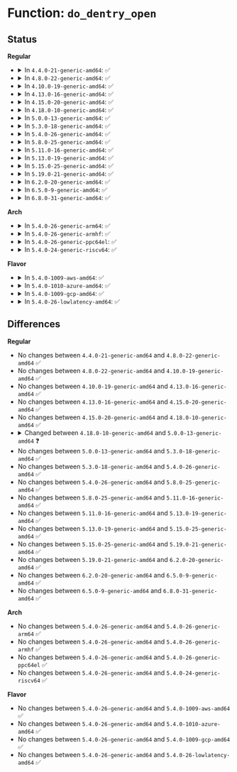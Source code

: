 # Function: <code>do_dentry_open</code>

## Status
<b>Regular</b>
<ul>
<li>
<details>
<summary>In <code>4.4.0-21-generic-amd64</code>: ✅</summary>

```c
int do_dentry_open(struct file * f, struct inode * inode, int (*)(struct inode *, struct file *) open, const struct cred * cred)
```

```json
{
  "name": "do_dentry_open",
  "collision_type": "Unique Static",
  "inline_type": "No",
  "funcs": [
    {
      "addr": 18446744071580983424,
      "name": "do_dentry_open",
      "external": false,
      "loc": "fs/open.c:687",
      "file": "fs/open.c",
      "inline": "seen, unknown",
      "caller_inline": [],
      "caller_func": [
        "fs/open.c:vfs_open"
      ]
    }
  ],
  "symbols": [
    {
      "addr": 18446744071580983424,
      "name": "do_dentry_open",
      "section": ".text",
      "bind": "STB_LOCAL",
      "size": 773
    }
  ]
}
```
</details>
</li>
<li>
<details>
<summary>In <code>4.8.0-22-generic-amd64</code>: ✅</summary>

```c
int do_dentry_open(struct file * f, struct inode * inode, int (*)(struct inode *, struct file *) open, const struct cred * cred)
```

```json
{
  "name": "do_dentry_open",
  "collision_type": "Unique Static",
  "inline_type": "No",
  "funcs": [
    {
      "addr": 18446744071581138256,
      "name": "do_dentry_open",
      "external": false,
      "loc": "fs/open.c:687",
      "file": "fs/open.c",
      "inline": "seen, unknown",
      "caller_inline": [],
      "caller_func": [
        "fs/open.c:vfs_open"
      ]
    }
  ],
  "symbols": [
    {
      "addr": 18446744071581138256,
      "name": "do_dentry_open",
      "section": ".text",
      "bind": "STB_LOCAL",
      "size": 765
    }
  ]
}
```
</details>
</li>
<li>
<details>
<summary>In <code>4.10.0-19-generic-amd64</code>: ✅</summary>

```c
int do_dentry_open(struct file * f, struct inode * inode, int (*)(struct inode *, struct file *) open, const struct cred * cred)
```

```json
{
  "name": "do_dentry_open",
  "collision_type": "Unique Static",
  "inline_type": "No",
  "funcs": [
    {
      "addr": 18446744071581213424,
      "name": "do_dentry_open",
      "external": false,
      "loc": "fs/open.c:704",
      "file": "fs/open.c",
      "inline": "seen, unknown",
      "caller_inline": [],
      "caller_func": [
        "fs/open.c:vfs_open"
      ]
    }
  ],
  "symbols": [
    {
      "addr": 18446744071581213424,
      "name": "do_dentry_open",
      "section": ".text",
      "bind": "STB_LOCAL",
      "size": 770
    }
  ]
}
```
</details>
</li>
<li>
<details>
<summary>In <code>4.13.0-16-generic-amd64</code>: ✅</summary>

```c
int do_dentry_open(struct file * f, struct inode * inode, int (*)(struct inode *, struct file *) open, const struct cred * cred)
```

```json
{
  "name": "do_dentry_open",
  "collision_type": "Unique Static",
  "inline_type": "No",
  "funcs": [
    {
      "addr": 18446744071581259376,
      "name": "do_dentry_open",
      "external": false,
      "loc": "fs/open.c:700",
      "file": "fs/open.c",
      "inline": "seen, unknown",
      "caller_inline": [],
      "caller_func": [
        "fs/open.c:vfs_open"
      ]
    }
  ],
  "symbols": [
    {
      "addr": 18446744071581259376,
      "name": "do_dentry_open",
      "section": ".text",
      "bind": "STB_LOCAL",
      "size": 763
    }
  ]
}
```
</details>
</li>
<li>
<details>
<summary>In <code>4.15.0-20-generic-amd64</code>: ✅</summary>

```c
int do_dentry_open(struct file * f, struct inode * inode, int (*)(struct inode *, struct file *) open, const struct cred * cred)
```

```json
{
  "name": "do_dentry_open",
  "collision_type": "Unique Static",
  "inline_type": "No",
  "funcs": [
    {
      "addr": 18446744071581398736,
      "name": "do_dentry_open",
      "external": false,
      "loc": "fs/open.c:700",
      "file": "fs/open.c",
      "inline": "seen, unknown",
      "caller_inline": [],
      "caller_func": [
        "fs/open.c:vfs_open"
      ]
    }
  ],
  "symbols": [
    {
      "addr": 18446744071581398736,
      "name": "do_dentry_open",
      "section": ".text",
      "bind": "STB_LOCAL",
      "size": 769
    }
  ]
}
```
</details>
</li>
<li>
<details>
<summary>In <code>4.18.0-10-generic-amd64</code>: ✅</summary>

```c
int do_dentry_open(struct file * f, struct inode * inode, int (*)(struct inode *, struct file *) open, const struct cred * cred)
```

```json
{
  "name": "do_dentry_open",
  "collision_type": "Unique Static",
  "inline_type": "No",
  "funcs": [
    {
      "addr": 18446744071581552784,
      "name": "do_dentry_open",
      "external": false,
      "loc": "fs/open.c:742",
      "file": "fs/open.c",
      "inline": "seen, unknown",
      "caller_inline": [],
      "caller_func": [
        "fs/open.c:vfs_open"
      ]
    }
  ],
  "symbols": [
    {
      "addr": 18446744071581552784,
      "name": "do_dentry_open",
      "section": ".text",
      "bind": "STB_LOCAL",
      "size": 760
    }
  ]
}
```
</details>
</li>
<li>
<details>
<summary>In <code>5.0.0-13-generic-amd64</code>: ✅</summary>

```c
int do_dentry_open(struct file * f, struct inode * inode, int (*)(struct inode *, struct file *) open)
```

```json
{
  "name": "do_dentry_open",
  "collision_type": "Unique Static",
  "inline_type": "No",
  "funcs": [
    {
      "addr": 18446744071581638016,
      "name": "do_dentry_open",
      "external": false,
      "loc": "fs/open.c:720",
      "file": "fs/open.c",
      "inline": "seen, unknown",
      "caller_inline": [],
      "caller_func": [
        "fs/open.c:open_with_fake_path"
      ]
    }
  ],
  "symbols": [
    {
      "addr": 18446744071581638016,
      "name": "do_dentry_open",
      "section": ".text",
      "bind": "STB_LOCAL",
      "size": 927
    }
  ]
}
```
</details>
</li>
<li>
<details>
<summary>In <code>5.3.0-18-generic-amd64</code>: ✅</summary>

```c
int do_dentry_open(struct file * f, struct inode * inode, int (*)(struct inode *, struct file *) open)
```

```json
{
  "name": "do_dentry_open",
  "collision_type": "Unique Static",
  "inline_type": "No",
  "funcs": [
    {
      "addr": 18446744071581754672,
      "name": "do_dentry_open",
      "external": false,
      "loc": "fs/open.c:740",
      "file": "fs/open.c",
      "inline": "seen, unknown",
      "caller_inline": [],
      "caller_func": [
        "fs/open.c:open_with_fake_path"
      ]
    }
  ],
  "symbols": [
    {
      "addr": 18446744071581754672,
      "name": "do_dentry_open",
      "section": ".text",
      "bind": "STB_LOCAL",
      "size": 914
    }
  ]
}
```
</details>
</li>
<li>
<details>
<summary>In <code>5.4.0-26-generic-amd64</code>: ✅</summary>

```c
int do_dentry_open(struct file * f, struct inode * inode, int (*)(struct inode *, struct file *) open)
```

```json
{
  "name": "do_dentry_open",
  "collision_type": "Unique Static",
  "inline_type": "No",
  "funcs": [
    {
      "addr": 18446744071581826880,
      "name": "do_dentry_open",
      "external": false,
      "loc": "fs/open.c:740",
      "file": "fs/open.c",
      "inline": "seen, unknown",
      "caller_inline": [],
      "caller_func": [
        "fs/open.c:open_with_fake_path"
      ]
    }
  ],
  "symbols": [
    {
      "addr": 18446744071581826880,
      "name": "do_dentry_open",
      "section": ".text",
      "bind": "STB_LOCAL",
      "size": 915
    }
  ]
}
```
</details>
</li>
<li>
<details>
<summary>In <code>5.8.0-25-generic-amd64</code>: ✅</summary>

```c
int do_dentry_open(struct file * f, struct inode * inode, int (*)(struct inode *, struct file *) open)
```

```json
{
  "name": "do_dentry_open",
  "collision_type": "Unique Static",
  "inline_type": "No",
  "funcs": [
    {
      "addr": 18446744071582048192,
      "name": "do_dentry_open",
      "external": false,
      "loc": "fs/open.c:769",
      "file": "fs/open.c",
      "inline": "seen, unknown",
      "caller_inline": [],
      "caller_func": [
        "fs/open.c:open_with_fake_path"
      ]
    }
  ],
  "symbols": [
    {
      "addr": 18446744071582048192,
      "name": "do_dentry_open",
      "section": ".text",
      "bind": "STB_LOCAL",
      "size": 948
    }
  ]
}
```
</details>
</li>
<li>
<details>
<summary>In <code>5.11.0-16-generic-amd64</code>: ✅</summary>

```c
int do_dentry_open(struct file * f, struct inode * inode, int (*)(struct inode *, struct file *) open)
```

```json
{
  "name": "do_dentry_open",
  "collision_type": "Unique Static",
  "inline_type": "No",
  "funcs": [
    {
      "addr": 18446744071582097632,
      "name": "do_dentry_open",
      "external": false,
      "loc": "fs/open.c:764",
      "file": "fs/open.c",
      "inline": "seen, unknown",
      "caller_inline": [],
      "caller_func": [
        "fs/open.c:open_with_fake_path"
      ]
    }
  ],
  "symbols": [
    {
      "addr": 18446744071582097632,
      "name": "do_dentry_open",
      "section": ".text",
      "bind": "STB_LOCAL",
      "size": 872
    }
  ]
}
```
</details>
</li>
<li>
<details>
<summary>In <code>5.13.0-19-generic-amd64</code>: ✅</summary>

```c
int do_dentry_open(struct file * f, struct inode * inode, int (*)(struct inode *, struct file *) open)
```

```json
{
  "name": "do_dentry_open",
  "collision_type": "Unique Static",
  "inline_type": "No",
  "funcs": [
    {
      "addr": 18446744071582122432,
      "name": "do_dentry_open",
      "external": false,
      "loc": "fs/open.c:772",
      "file": "fs/open.c",
      "inline": "seen, unknown",
      "caller_inline": [],
      "caller_func": [
        "fs/open.c:open_with_fake_path"
      ]
    }
  ],
  "symbols": [
    {
      "addr": 18446744071582122432,
      "name": "do_dentry_open",
      "section": ".text",
      "bind": "STB_LOCAL",
      "size": 872
    }
  ]
}
```
</details>
</li>
<li>
<details>
<summary>In <code>5.15.0-25-generic-amd64</code>: ✅</summary>

```c
int do_dentry_open(struct file * f, struct inode * inode, int (*)(struct inode *, struct file *) open)
```

```json
{
  "name": "do_dentry_open",
  "collision_type": "Unique Static",
  "inline_type": "No",
  "funcs": [
    {
      "addr": 18446744071582439280,
      "name": "do_dentry_open",
      "external": false,
      "loc": "fs/open.c:769",
      "file": "fs/open.c",
      "inline": "seen, unknown",
      "caller_inline": [],
      "caller_func": [
        "fs/open.c:open_with_fake_path",
        "fs/open.c:dentry_open",
        "fs/open.c:finish_open"
      ]
    }
  ],
  "symbols": [
    {
      "addr": 18446744071582439280,
      "name": "do_dentry_open",
      "section": ".text",
      "bind": "STB_LOCAL",
      "size": 894
    }
  ]
}
```
</details>
</li>
<li>
<details>
<summary>In <code>5.19.0-21-generic-amd64</code>: ✅</summary>

```c
int do_dentry_open(struct file * f, struct inode * inode, int (*)(struct inode *, struct file *) open)
```

```json
{
  "name": "do_dentry_open",
  "collision_type": "Unique Static",
  "inline_type": "No",
  "funcs": [
    {
      "addr": 18446744071582955648,
      "name": "do_dentry_open",
      "external": false,
      "loc": "fs/open.c:794",
      "file": "fs/open.c",
      "inline": "seen, unknown",
      "caller_inline": [],
      "caller_func": [
        "fs/open.c:open_with_fake_path",
        "fs/open.c:dentry_create",
        "fs/open.c:dentry_open",
        "fs/open.c:finish_open"
      ]
    }
  ],
  "symbols": [
    {
      "addr": 18446744071582955648,
      "name": "do_dentry_open",
      "section": ".text",
      "bind": "STB_LOCAL",
      "size": 885
    }
  ]
}
```
</details>
</li>
<li>
<details>
<summary>In <code>6.2.0-20-generic-amd64</code>: ✅</summary>

```c
int do_dentry_open(struct file * f, struct inode * inode, int (*)(struct inode *, struct file *) open)
```

```json
{
  "name": "do_dentry_open",
  "collision_type": "Unique Static",
  "inline_type": "No",
  "funcs": [
    {
      "addr": 18446744071583513648,
      "name": "do_dentry_open",
      "external": false,
      "loc": "fs/open.c:826",
      "file": "fs/open.c",
      "inline": "seen, unknown",
      "caller_inline": [],
      "caller_func": [
        "fs/open.c:open_with_fake_path",
        "fs/open.c:dentry_create",
        "fs/open.c:dentry_open",
        "fs/open.c:finish_open"
      ]
    }
  ],
  "symbols": [
    {
      "addr": 18446744071583513648,
      "name": "do_dentry_open",
      "section": ".text",
      "bind": "STB_LOCAL",
      "size": 1062
    }
  ]
}
```
</details>
</li>
<li>
<details>
<summary>In <code>6.5.0-9-generic-amd64</code>: ✅</summary>

```c
int do_dentry_open(struct file * f, struct inode * inode, int (*)(struct inode *, struct file *) open)
```

```json
{
  "name": "do_dentry_open",
  "collision_type": "Unique Static",
  "inline_type": "No",
  "funcs": [
    {
      "addr": 18446744071583728672,
      "name": "do_dentry_open",
      "external": false,
      "loc": "fs/open.c:858",
      "file": "fs/open.c",
      "inline": "seen, unknown",
      "caller_inline": [],
      "caller_func": [
        "fs/open.c:backing_file_open",
        "fs/open.c:kernel_file_open",
        "fs/open.c:dentry_create",
        "fs/open.c:dentry_open",
        "fs/open.c:finish_open"
      ]
    }
  ],
  "symbols": [
    {
      "addr": 18446744071583728672,
      "name": "do_dentry_open",
      "section": ".text",
      "bind": "STB_LOCAL",
      "size": 1321
    }
  ]
}
```
</details>
</li>
<li>
<details>
<summary>In <code>6.8.0-31-generic-amd64</code>: ✅</summary>

```c
int do_dentry_open(struct file * f, struct inode * inode, int (*)(struct inode *, struct file *) open)
```

```json
{
  "name": "do_dentry_open",
  "collision_type": "Unique Static",
  "inline_type": "No",
  "funcs": [
    {
      "addr": 18446744071583929600,
      "name": "do_dentry_open",
      "external": false,
      "loc": "fs/open.c:902",
      "file": "fs/open.c",
      "inline": "seen, unknown",
      "caller_inline": [],
      "caller_func": [
        "fs/open.c:kernel_file_open",
        "fs/open.c:dentry_create",
        "fs/open.c:dentry_open",
        "fs/open.c:finish_open"
      ]
    }
  ],
  "symbols": [
    {
      "addr": 18446744071583929600,
      "name": "do_dentry_open",
      "section": ".text",
      "bind": "STB_LOCAL",
      "size": 1385
    }
  ]
}
```
</details>
</li>
</ul>
<b>Arch</b>
<ul>
<li>
<details>
<summary>In <code>5.4.0-26-generic-arm64</code>: ✅</summary>

```c
int do_dentry_open(struct file * f, struct inode * inode, int (*)(struct inode *, struct file *) open)
```

```json
{
  "name": "do_dentry_open",
  "collision_type": "Unique Static",
  "inline_type": "No",
  "funcs": [
    {
      "addr": 18446603336493292208,
      "name": "do_dentry_open",
      "external": false,
      "loc": "fs/open.c:740",
      "file": "fs/open.c",
      "inline": "seen, unknown",
      "caller_inline": [],
      "caller_func": [
        "fs/open.c:open_with_fake_path"
      ]
    }
  ],
  "symbols": [
    {
      "addr": 18446603336493292208,
      "name": "do_dentry_open",
      "section": ".text",
      "bind": "STB_LOCAL",
      "size": 948
    }
  ]
}
```
</details>
</li>
<li>
<details>
<summary>In <code>5.4.0-26-generic-armhf</code>: ✅</summary>

```c
int do_dentry_open(struct file * f, struct inode * inode, int (*)(struct inode *, struct file *) open)
```

```json
{
  "name": "do_dentry_open",
  "collision_type": "Unique Static",
  "inline_type": "No",
  "funcs": [
    {
      "addr": 3226891572,
      "name": "do_dentry_open",
      "external": false,
      "loc": "fs/open.c:740",
      "file": "fs/open.c",
      "inline": "seen, unknown",
      "caller_inline": [],
      "caller_func": [
        "fs/open.c:open_with_fake_path"
      ]
    }
  ],
  "symbols": [
    {
      "addr": 3226891572,
      "name": "do_dentry_open",
      "section": ".text",
      "bind": "STB_LOCAL",
      "size": 1036
    }
  ]
}
```
</details>
</li>
<li>
<details>
<summary>In <code>5.4.0-26-generic-ppc64el</code>: ✅</summary>

```c
int do_dentry_open(struct file * f, struct inode * inode, int (*)(struct inode *, struct file *) open)
```

```json
{
  "name": "do_dentry_open",
  "collision_type": "Unique Static",
  "inline_type": "No",
  "funcs": [
    {
      "addr": 13835058055286827200,
      "name": "do_dentry_open",
      "external": false,
      "loc": "fs/open.c:740",
      "file": "fs/open.c",
      "inline": "seen, unknown",
      "caller_inline": [],
      "caller_func": [
        "fs/open.c:open_with_fake_path",
        "fs/open.c:dentry_open",
        "fs/open.c:finish_open"
      ]
    }
  ],
  "symbols": [
    {
      "addr": 13835058055286827200,
      "name": "do_dentry_open",
      "section": ".text",
      "bind": "STB_LOCAL",
      "size": 1200
    }
  ]
}
```
</details>
</li>
<li>
<details>
<summary>In <code>5.4.0-24-generic-riscv64</code>: ✅</summary>

```c
int do_dentry_open(struct file * f, struct inode * inode, int (*)(struct inode *, struct file *) open)
```

```json
{
  "name": "do_dentry_open",
  "collision_type": "Unique Static",
  "inline_type": "No",
  "funcs": [
    {
      "addr": 18446743936273037142,
      "name": "do_dentry_open",
      "external": false,
      "loc": "fs/open.c:740",
      "file": "fs/open.c",
      "inline": "seen, unknown",
      "caller_inline": [],
      "caller_func": [
        "fs/open.c:open_with_fake_path"
      ]
    }
  ],
  "symbols": [
    {
      "addr": 18446743936273037142,
      "name": "do_dentry_open",
      "section": ".text",
      "bind": "STB_LOCAL",
      "size": 688
    }
  ]
}
```
</details>
</li>
</ul>
<b>Flavor</b>
<ul>
<li>
<details>
<summary>In <code>5.4.0-1009-aws-amd64</code>: ✅</summary>

```c
int do_dentry_open(struct file * f, struct inode * inode, int (*)(struct inode *, struct file *) open)
```

```json
{
  "name": "do_dentry_open",
  "collision_type": "Unique Static",
  "inline_type": "No",
  "funcs": [
    {
      "addr": 18446744071581795616,
      "name": "do_dentry_open",
      "external": false,
      "loc": "fs/open.c:740",
      "file": "fs/open.c",
      "inline": "seen, unknown",
      "caller_inline": [],
      "caller_func": [
        "fs/open.c:open_with_fake_path"
      ]
    }
  ],
  "symbols": [
    {
      "addr": 18446744071581795616,
      "name": "do_dentry_open",
      "section": ".text",
      "bind": "STB_LOCAL",
      "size": 915
    }
  ]
}
```
</details>
</li>
<li>
<details>
<summary>In <code>5.4.0-1010-azure-amd64</code>: ✅</summary>

```c
int do_dentry_open(struct file * f, struct inode * inode, int (*)(struct inode *, struct file *) open)
```

```json
{
  "name": "do_dentry_open",
  "collision_type": "Unique Static",
  "inline_type": "No",
  "funcs": [
    {
      "addr": 18446744071581733280,
      "name": "do_dentry_open",
      "external": false,
      "loc": "fs/open.c:740",
      "file": "fs/open.c",
      "inline": "seen, unknown",
      "caller_inline": [],
      "caller_func": [
        "fs/open.c:open_with_fake_path"
      ]
    }
  ],
  "symbols": [
    {
      "addr": 18446744071581733280,
      "name": "do_dentry_open",
      "section": ".text",
      "bind": "STB_LOCAL",
      "size": 915
    }
  ]
}
```
</details>
</li>
<li>
<details>
<summary>In <code>5.4.0-1009-gcp-amd64</code>: ✅</summary>

```c
int do_dentry_open(struct file * f, struct inode * inode, int (*)(struct inode *, struct file *) open)
```

```json
{
  "name": "do_dentry_open",
  "collision_type": "Unique Static",
  "inline_type": "No",
  "funcs": [
    {
      "addr": 18446744071581786928,
      "name": "do_dentry_open",
      "external": false,
      "loc": "fs/open.c:740",
      "file": "fs/open.c",
      "inline": "seen, unknown",
      "caller_inline": [],
      "caller_func": [
        "fs/open.c:open_with_fake_path"
      ]
    }
  ],
  "symbols": [
    {
      "addr": 18446744071581786928,
      "name": "do_dentry_open",
      "section": ".text",
      "bind": "STB_LOCAL",
      "size": 915
    }
  ]
}
```
</details>
</li>
<li>
<details>
<summary>In <code>5.4.0-26-lowlatency-amd64</code>: ✅</summary>

```c
int do_dentry_open(struct file * f, struct inode * inode, int (*)(struct inode *, struct file *) open)
```

```json
{
  "name": "do_dentry_open",
  "collision_type": "Unique Static",
  "inline_type": "No",
  "funcs": [
    {
      "addr": 18446744071581856064,
      "name": "do_dentry_open",
      "external": false,
      "loc": "fs/open.c:740",
      "file": "fs/open.c",
      "inline": "seen, unknown",
      "caller_inline": [],
      "caller_func": [
        "fs/open.c:open_with_fake_path"
      ]
    }
  ],
  "symbols": [
    {
      "addr": 18446744071581856064,
      "name": "do_dentry_open",
      "section": ".text",
      "bind": "STB_LOCAL",
      "size": 915
    }
  ]
}
```
</details>
</li>
</ul>

## Differences
<b>Regular</b>
<ul>
<li>
No changes between <code>4.4.0-21-generic-amd64</code> and <code>4.8.0-22-generic-amd64</code> ✅
</li>
<li>
No changes between <code>4.8.0-22-generic-amd64</code> and <code>4.10.0-19-generic-amd64</code> ✅
</li>
<li>
No changes between <code>4.10.0-19-generic-amd64</code> and <code>4.13.0-16-generic-amd64</code> ✅
</li>
<li>
No changes between <code>4.13.0-16-generic-amd64</code> and <code>4.15.0-20-generic-amd64</code> ✅
</li>
<li>
No changes between <code>4.15.0-20-generic-amd64</code> and <code>4.18.0-10-generic-amd64</code> ✅
</li>
<li>
<details>
<summary>Changed between <code>4.18.0-10-generic-amd64</code> and <code>5.0.0-13-generic-amd64</code> ❓</summary>
<ul>
<li>
<b>Param removed. </b>
<code>const struct cred * cred</code>
</li>
</ul>
</details>
</li>
<li>
No changes between <code>5.0.0-13-generic-amd64</code> and <code>5.3.0-18-generic-amd64</code> ✅
</li>
<li>
No changes between <code>5.3.0-18-generic-amd64</code> and <code>5.4.0-26-generic-amd64</code> ✅
</li>
<li>
No changes between <code>5.4.0-26-generic-amd64</code> and <code>5.8.0-25-generic-amd64</code> ✅
</li>
<li>
No changes between <code>5.8.0-25-generic-amd64</code> and <code>5.11.0-16-generic-amd64</code> ✅
</li>
<li>
No changes between <code>5.11.0-16-generic-amd64</code> and <code>5.13.0-19-generic-amd64</code> ✅
</li>
<li>
No changes between <code>5.13.0-19-generic-amd64</code> and <code>5.15.0-25-generic-amd64</code> ✅
</li>
<li>
No changes between <code>5.15.0-25-generic-amd64</code> and <code>5.19.0-21-generic-amd64</code> ✅
</li>
<li>
No changes between <code>5.19.0-21-generic-amd64</code> and <code>6.2.0-20-generic-amd64</code> ✅
</li>
<li>
No changes between <code>6.2.0-20-generic-amd64</code> and <code>6.5.0-9-generic-amd64</code> ✅
</li>
<li>
No changes between <code>6.5.0-9-generic-amd64</code> and <code>6.8.0-31-generic-amd64</code> ✅
</li>
</ul>
<b>Arch</b>
<ul>
<li>
No changes between <code>5.4.0-26-generic-amd64</code> and <code>5.4.0-26-generic-arm64</code> ✅
</li>
<li>
No changes between <code>5.4.0-26-generic-amd64</code> and <code>5.4.0-26-generic-armhf</code> ✅
</li>
<li>
No changes between <code>5.4.0-26-generic-amd64</code> and <code>5.4.0-26-generic-ppc64el</code> ✅
</li>
<li>
No changes between <code>5.4.0-26-generic-amd64</code> and <code>5.4.0-24-generic-riscv64</code> ✅
</li>
</ul>
<b>Flavor</b>
<ul>
<li>
No changes between <code>5.4.0-26-generic-amd64</code> and <code>5.4.0-1009-aws-amd64</code> ✅
</li>
<li>
No changes between <code>5.4.0-26-generic-amd64</code> and <code>5.4.0-1010-azure-amd64</code> ✅
</li>
<li>
No changes between <code>5.4.0-26-generic-amd64</code> and <code>5.4.0-1009-gcp-amd64</code> ✅
</li>
<li>
No changes between <code>5.4.0-26-generic-amd64</code> and <code>5.4.0-26-lowlatency-amd64</code> ✅
</li>
</ul>
